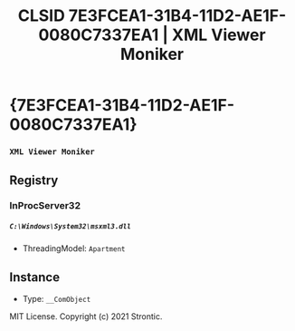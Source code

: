 ﻿---
title: "CLSID 7E3FCEA1-31B4-11D2-AE1F-0080C7337EA1 | XML Viewer Moniker"
excerpt: What is COM-Object CLSID 7E3FCEA1-31B4-11D2-AE1F-0080C7337EA1?
---

# {7E3FCEA1-31B4-11D2-AE1F-0080C7337EA1}

### `XML Viewer Moniker`

## Registry


### InProcServer32

##### `C:\Windows\System32\msxml3.dll`
* ThreadingModel: `Apartment`

## Instance

* Type: `__ComObject`

MIT License. Copyright (c) 2021 Strontic.


